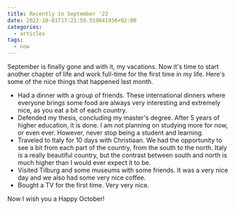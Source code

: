 ```yaml
---
title: Recently in September '22
date: 2022-10-01T17:21:59.519041956+02:00
categories:
  - articles
tags:
  - now
---
```


September is finally gone and with it, my vacations. Now it's time to start another chapter of life and work full-time for the first time in my life. Here's some of the nice things that happened last month.

<!--more-->

* Had a dinner with a group of friends. These international dinners where everyone brings some food are always very interesting and extremely nice, as you eat a bit of each country.
* Defended my thesis, concluding my master's degree. After 5 years of higher education, it is done. I am not planning on studying more for now, or even ever. However, never stop being a student and learning.
* Traveled to Italy for 10 days with Christiaan. We had the opportunity to see a bit from each part of the country, from the south to the north. Italy is a really beautiful country, but the contrast between south and north is much higher than I would ever expect it to be.
* Visited Tilburg and some museums with some friends. It was a very nice day and we also had some very nice coffee.
* Bought a TV for the first time. Very very nice.

Now I wish you a Happy October!
